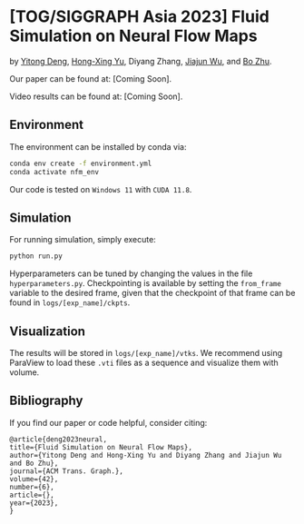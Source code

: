 # [TOG/SIGGRAPH Asia 2023] Fluid Simulation on Neural Flow Maps
by [Yitong Deng](https://yitongdeng.github.io/), [Hong-Xing Yu](https://kovenyu.com/), Diyang Zhang, [Jiajun Wu](https://jiajunwu.com/), and [Bo Zhu](https://faculty.cc.gatech.edu/~bozhu/).

Our paper can be found at: [Coming Soon].

Video results can be found at: [Coming Soon].

## Environment
The environment can be installed by conda via:
```bash
conda env create -f environment.yml
conda activate nfm_env
```

Our code is tested on `Windows 11` with `CUDA 11.8`.

## Simulation

For running simulation, simply execute:
```bash
python run.py
```

Hyperparameters can be tuned by changing the values in the file `hyperparameters.py`. Checkpointing is available by setting the `from_frame` variable to the desired frame, given that the checkpoint of that frame can be found in `logs/[exp_name]/ckpts`.

## Visualization

The results will be stored in `logs/[exp_name]/vtks`. We recommend using ParaView to load these `.vti` files as a sequence and visualize them with volume.

## Bibliography
If you find our paper or code helpful, consider citing:
```
@article{deng2023neural,
title={Fluid Simulation on Neural Flow Maps},
author={Yitong Deng and Hong-Xing Yu and Diyang Zhang and Jiajun Wu and Bo Zhu},
journal={ACM Trans. Graph.},
volume={42},
number={6},
article={},
year={2023},
}
```
